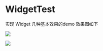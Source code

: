 # WidgetTest
实现 Widget 几种基本效果的demo
效果图如下


 ![](https://github.com/PengfeiWang666/WidgetTest/blob/master/WPFWidgetTest/Widget-today/3DTouch.gif)
 
 
 
 ![](https://github.com/PengfeiWang666/WidgetTest/blob/master/WPFWidgetTest/Widget-today/demo.gif)

